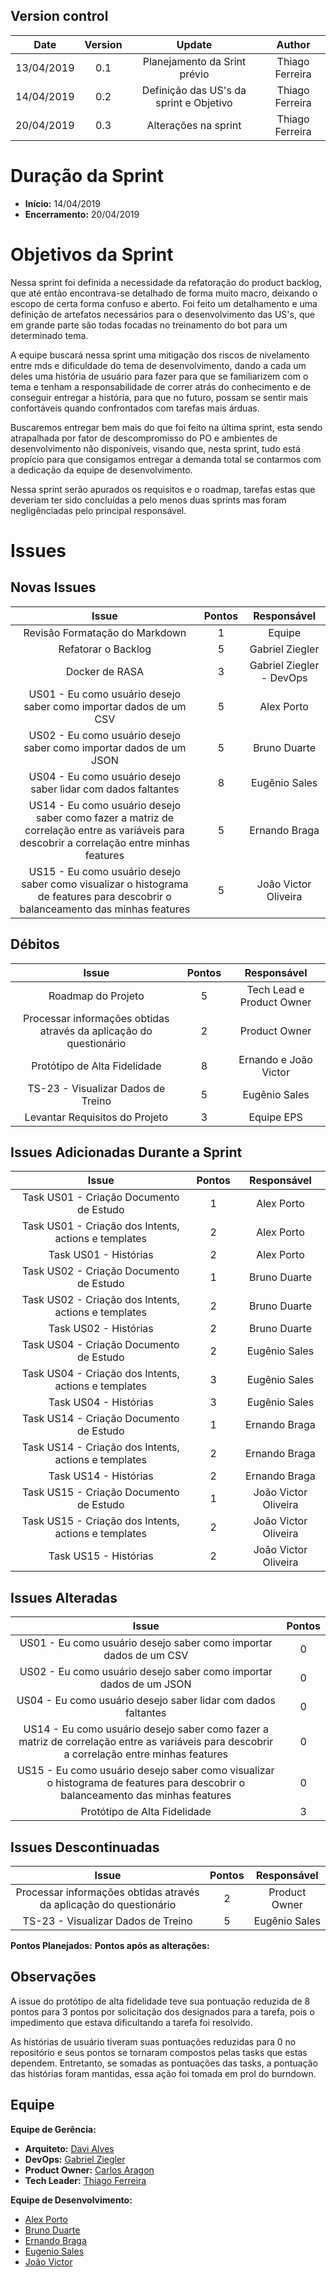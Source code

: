 ## Version control

|Date|Version|Update|Author|
|:--:|:----:|:-------:|:---:|
|13/04/2019|0.1|Planejamento da Srint prévio|Thiago Ferreira|
|14/04/2019|0.2|Definição das US's da sprint e Objetivo|Thiago Ferreira|
|20/04/2019|0.3|Alterações na sprint|Thiago Ferreira|

# Duração da Sprint

* <b>Início:</b> 14/04/2019
* <b>Encerramento:</b> 20/04/2019

# Objetivos da Sprint

Nessa sprint foi definida a necessidade da refatoração do product backlog, que até então encontrava-se detalhado de forma muito macro, deixando o escopo de certa forma confuso e aberto. Foi feito um detalhamento e uma definição de artefatos necessários para o desenvolvimento das US's, que em grande parte são todas focadas no treinamento do bot para um determinado tema.

A equipe buscará nessa sprint uma mitigação dos riscos de nivelamento entre mds e dificuldade do tema de desenvolvimento, dando a cada um deles uma história de usuário para fazer para que se familiarizem com o tema e tenham a responsabilidade de correr atrás do conhecimento e de conseguir entregar a história, para que no futuro, possam se sentir mais confortáveis quando confrontados com tarefas mais árduas.

Buscaremos entregar bem mais do que foi feito na última sprint, esta sendo atrapalhada por fator de descompromisso do PO e ambientes de desenvolvimento não disponíveis, visando que, nesta sprint, tudo está propício para que consigamos entregar a demanda total se contarmos com a dedicação da equipe de desenvolvimento.

Nessa sprint serão apurados os requisitos e o roadmap, tarefas estas que deveriam ter sido concluídas a pelo menos duas sprints mas foram negligênciadas pelo principal responsável.

# Issues
## Novas Issues
|Issue|Pontos|Responsável|
|:--:|:-------:|:--:|
|Revisão Formatação do Markdown|1|Equipe|
|Refatorar o Backlog|5|Gabriel Ziegler|
|Docker de RASA|3|Gabriel Ziegler - DevOps|
|US01 - Eu como usuário desejo saber como importar dados de um CSV |5|Alex Porto|
|US02 - Eu como usuário desejo saber como importar dados de um JSON|5|Bruno Duarte|
|US04 - Eu como usuário desejo saber lidar com dados faltantes|8|Eugênio Sales|
|US14 - Eu como usuário desejo saber como fazer a matriz de correlação entre as variáveis para descobrir a correlação entre minhas features|5|Ernando Braga|
|US15 - Eu como usuário desejo saber como visualizar o histograma de features para descobrir o balanceamento das minhas features|5|João Victor Oliveira|


## Débitos
|Issue|Pontos|Responsável|
|:--:|:-------:|:--:|
|Roadmap do Projeto|5|Tech Lead e Product Owner|
|Processar informações obtidas através da aplicação do questionário|2|Product Owner|
|Protótipo de Alta Fidelidade|8|Ernando e João Victor|
|TS-23 - Visualizar Dados de Treino|5|Eugênio Sales|
|Levantar Requisitos do Projeto|3|Equipe EPS|

## Issues Adicionadas Durante a Sprint
|Issue|Pontos|Responsável|
|:--:|:-------:|:--:|
|Task US01 - Criação Documento de Estudo|1|Alex Porto|Entregue|
|Task US01 - Criação dos Intents, actions e templates|2|Alex Porto| Entregue |
|Task US01 - Histórias|2|Alex Porto| Entregue |
|Task US02 - Criação Documento de Estudo|1|Bruno Duarte|Entregue|
|Task US02 - Criação dos Intents, actions e templates|2|Bruno Duarte|Entregue|
|Task US02 - Histórias|2|Bruno Duarte| Entregue |
|Task US04 - Criação Documento de Estudo|2|Eugênio Sales|Entregue|
|Task US04 - Criação dos Intents, actions e templates|3|Eugênio Sales|Entregue|
|Task US04 - Histórias|3|Eugênio Sales| Entregue |
|Task US14 - Criação Documento de Estudo|1|Ernando Braga|Entregue|
|Task US14 - Criação dos Intents, actions e templates|2|Ernando Braga|Entregue |
|Task US14 - Histórias|2|Ernando Braga| Entregue |
|Task US15 - Criação Documento de Estudo|1|João Victor Oliveira|Entregue|
|Task US15 - Criação dos Intents, actions e templates|2|João Victor Oliveira|Entregue|
|Task US15 - Histórias|2|João Victor Oliveira| Entregue |

## Issues Alteradas 
|Issue|Pontos|
|:--:|:-------:|
|US01 - Eu como usuário desejo saber como importar dados de um CSV |0|
|US02 - Eu como usuário desejo saber como importar dados de um JSON|0|
|US04 - Eu como usuário desejo saber lidar com dados faltantes|0|
|US14 - Eu como usuário desejo saber como fazer a matriz de correlação entre as variáveis para descobrir a correlação entre minhas features|0|
|US15 - Eu como usuário desejo saber como visualizar o histograma de features para descobrir o balanceamento das minhas features|0|
|Protótipo de Alta Fidelidade|3|


## Issues Descontinuadas
|Issue|Pontos|Responsável|
|:--:|:-------:|:--:|
|Processar informações obtidas através da aplicação do questionário|2|Product Owner|
|TS-23 - Visualizar Dados de Treino|5|Eugênio Sales|

**Pontos Planejados:** 
**Pontos após as alterações:**

## Observações
A issue do protótipo de alta fidelidade teve sua pontuação reduzida de 8 pontos para 3 pontos por solicitação dos designados para a tarefa, pois o impedimento que estava dificultando a tarefa foi resolvido.

As histórias de usuário tiveram suas pontuações reduzidas para 0 no repositório e seus pontos se tornaram compostos pelas tasks que estas dependem. Entretanto, se somadas as pontuações das tasks, a pontuação das histórias foram mantidas, essa ação foi tomada em prol do burndown.

## Equipe
**Equipe de Gerência:**
* **Arquiteto:** [Davi Alves](https://github.com/davialvb)  
* **DevOps:** [Gabriel Ziegler](https://github.com/gabrielziegler3) <br>
* **Product Owner:** [Carlos Aragon](https://github.com/carlosaragon) <br>
* **Tech Leader:** [Thiago Ferreira](https://github.com/thiagoiferreira)

**Equipe de Desenvolvimento:** 
- [Alex Porto](https://github.com/alexportof)
- [Bruno Duarte](https://github.com/Mexazonic)
- [Ernando Braga](https://github.com/ZarathosDeath)
- [Eugenio Sales](https://github.com/Eugeniosales)
- [João Victor](https://github.com/joao15victor08)